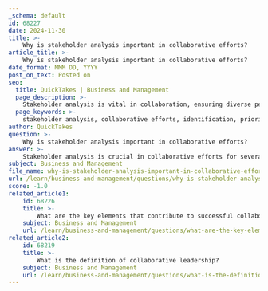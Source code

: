 ```yaml
---
_schema: default
id: 68227
date: 2024-11-30
title: >-
    Why is stakeholder analysis important in collaborative efforts?
article_title: >-
    Why is stakeholder analysis important in collaborative efforts?
date_format: MMM DD, YYYY
post_on_text: Posted on
seo:
  title: QuickTakes | Business and Management
  page_description: >-
    Stakeholder analysis is vital in collaboration, ensuring diverse perspectives, enhancing communication, building relationships, fostering support, resolving conflicts, optimizing resources, and establishing long-term partnerships for project success.
  page_keywords: >-
    stakeholder analysis, collaborative efforts, identification, prioritization, communication, relationships, support, conflict resolution, resource optimization, long-term benefits, project success
author: QuickTakes
question: >-
    Why is stakeholder analysis important in collaborative efforts?
answer: >-
    Stakeholder analysis is crucial in collaborative efforts for several reasons:\n\n1. **Identification and Prioritization**: Stakeholder analysis helps identify and prioritize stakeholders who are affected by or can influence the project. This ensures that diverse perspectives are considered, which is essential for effective decision-making and project success.\n\n2. **Enhanced Communication**: By understanding the roles, interests, and preferences of stakeholders, project managers can tailor their communication strategies. This leads to improved engagement and satisfaction among stakeholders, as their expectations can be managed more effectively.\n\n3. **Building Relationships**: A thorough stakeholder analysis fosters stronger relationships and partnerships. By identifying opportunities for collaboration and mutual benefit, stakeholders can be engaged as partners in the project's design and implementation, enhancing resource sharing and commitment.\n\n4. **Support and Buy-in**: Engaging stakeholders early in the process through analysis can lead to greater support and buy-in for the project. This is particularly important in collaborative environments where stakeholder enthusiasm and involvement can significantly impact project outcomes.\n\n5. **Conflict Resolution**: Stakeholder analysis can help identify potential conflicts of interest among stakeholders. By addressing these conflicts early on, teams can develop strategies to mitigate them, leading to smoother collaboration.\n\n6. **Resource Optimization**: Collaborating with stakeholders allows organizations to tap into a broader range of skills, knowledge, and resources. This can lead to more efficient processes and innovative solutions, ultimately enhancing the project's success.\n\n7. **Long-term Benefits**: The benefits of stakeholder analysis extend beyond the immediate project. By fostering positive relationships, organizations can lay the groundwork for future collaborations and initiatives, creating a network of support that can be leveraged in subsequent efforts.\n\nIn summary, stakeholder analysis is a foundational step in collaborative efforts that enhances communication, builds relationships, and ultimately contributes to the success of projects by ensuring that all relevant voices are heard and considered.
subject: Business and Management
file_name: why-is-stakeholder-analysis-important-in-collaborative-efforts.md
url: /learn/business-and-management/questions/why-is-stakeholder-analysis-important-in-collaborative-efforts
score: -1.0
related_article1:
    id: 68226
    title: >-
        What are the key elements that contribute to successful collaborations?
    subject: Business and Management
    url: /learn/business-and-management/questions/what-are-the-key-elements-that-contribute-to-successful-collaborations
related_article2:
    id: 68219
    title: >-
        What is the definition of collaborative leadership?
    subject: Business and Management
    url: /learn/business-and-management/questions/what-is-the-definition-of-collaborative-leadership
---
```


&nbsp;
